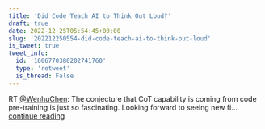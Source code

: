 ```yaml
---
title: 'Did Code Teach AI to Think Out Loud?'
draft: true
date: 2022-12-25T05:54:45+00:00
slug: '202212250554-did-code-teach-ai-to-think-out-loud'
is_tweet: true
tweet_info:
  id: '1606770380202741760'
  type: 'retweet'
  is_thread: False
---
```




RT [@WenhuChen](https://x.com/WenhuChen): The conjecture that CoT capability is coming from code pre-training is just so fascinating. Looking forward to seeing new fi… [continue reading](https://x.com/sytelus/status/1606770380202741760)
